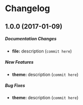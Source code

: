 # Changelog  

## 1.0.0 (2017-01-09)

##### Documentation Changes

* **file:** description (`commit here`)

##### New Features

* **theme:** description (`commit here`)

##### Bug Fixes

* **theme:** description (`commit here`)
